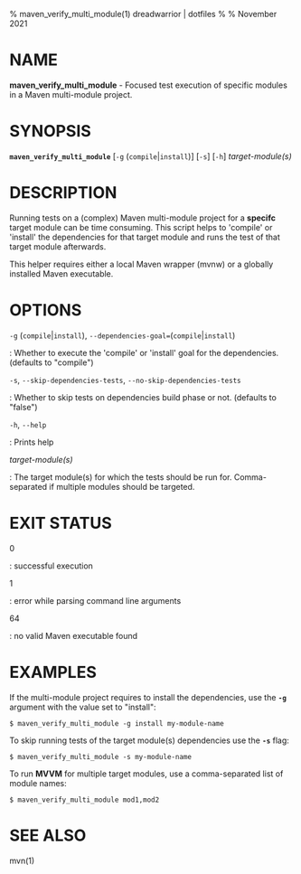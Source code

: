 % maven_verify_multi_module(1) dreadwarrior | dotfiles
%
% November 2021

# NAME

**maven_verify_multi_module** - Focused test execution of specific modules in
                                a Maven multi-module project.

# SYNOPSIS

**`maven_verify_multi_module`** \[`-g` (`compile`|`install`)]
                                \[`-s`]
                                \[`-h`] _target-module(s)_

# DESCRIPTION

Running tests on a (complex) Maven multi-module project for a **specifc**
target module can be time consuming. This script helps to 'compile' or
'install' the dependencies for that target module and runs the test of
that target module afterwards.

This helper requires either a local Maven wrapper (mvnw) or a globally 
installed Maven executable.

# OPTIONS

`-g` (`compile`|`install`), `--dependencies-goal=`\(`compile`|`install`\)

:   Whether to execute the 'compile' or 'install' goal for the dependencies.
    (defaults to "compile")

`-s`, `--skip-dependencies-tests`, `--no-skip-dependencies-tests`

:   Whether to skip tests on dependencies build phase or not. (defaults to
    "false")

`-h`, `--help`

:   Prints help

_target-module(s)_

:   The target module(s) for which the tests should be run for.
    Comma-separated if multiple modules should be targeted.

# EXIT STATUS

0

:   successful execution

1

:   error while parsing command line arguments

64

:   no valid Maven executable found

# EXAMPLES

If the multi-module project requires to install the dependencies, use the
**`-g`** argument with the value set to "install":

    $ maven_verify_multi_module -g install my-module-name

To skip running tests of the target module(s) dependencies use the **`-s`**
flag:

    $ maven_verify_multi_module -s my-module-name


To run **MVVM** for multiple target modules, use a comma-separated list of
module names:

    $ maven_verify_multi_module mod1,mod2

# SEE ALSO

mvn(1)


